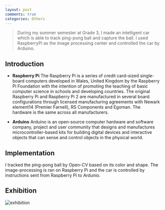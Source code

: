 ```yaml
---
layout: post
comments: true
categories: Others
---
```


> During my summer semester at Grade 3, I made an intelligent car which is able to track ping-pong ball and capture the ball. I used RaspberryPi as the image processing center and controlled the car by Arduino.

## Introduction

* **Raspberry Pi**
The Raspberry Pi is a series of credit card–sized single-board computers developed in Wales, United Kingdom by the Raspberry Pi Foundation with the intention of promoting the teaching of basic computer science in schools and developing countries. The original Raspberry Pi and Raspberry Pi 2 are manufactured in several board configurations through licensed manufacturing agreements with Newark element14 (Premier Farnell), RS Components and Egoman. The hardware is the same across all manufacturers.

* **Arduino**
Arduino is an open-source computer hardware and software company, project and user community that designs and manufactures microcontroller-based kits for building digital devices and interactive objects that can sense and control objects in the physical world.

## Implementation

I tracked the ping-pong ball by Open-CV based on its color and shape. The image-processing is ran on Raspberry Pi and the car is controlled by instructions sent from Raspberry Pi to Ardunio.

## Exhibition

![exhibition](./exhibition.png)